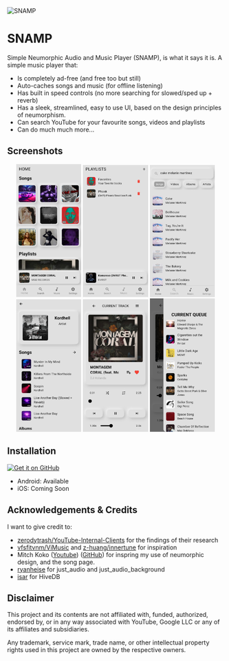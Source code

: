 

<img src="https://socialify.git.ci/adiirani/SNAMP/image?description=1&descriptionEditable=Simple%20Neumorphic%20Audio%20and%20Music%20Player.&font=Source%20Code%20Pro&forks=1&logo=https%3A%2F%2Fraw.githubusercontent.com%2Fadiirani%2FSNAMP%2Frefs%2Fheads%2Fmain%2FSNAMP_SCREENSHOTS_NOT_PART_OF_PROJECT%2Fsnamp.png&name=1&owner=1&pattern=Charlie%20Brown&pulls=1&stargazers=1&theme=Auto" alt="SNAMP" width="640" height="320" />


# SNAMP

Simple Neumorphic Audio and Music Player (SNAMP), is what it says it is. A simple music player that:

- Is completely ad-free (and free too but still)
- Auto-caches songs and music (for offline listening)
- Has built in speed controls (no more searching for slowed/sped up + reverb)
- Has a sleek, streamlined, easy to use UI, based on the design principles of neumorphism.
- Can search YouTube for your favourite songs, videos and playlists
- Can do much much more...


## Screenshots

<p align="center">
  <img src="./SNAMP_SCREENSHOTS_NOT_PART_OF_PROJECT/1.jpg" width="30%" />
  <img src="./SNAMP_SCREENSHOTS_NOT_PART_OF_PROJECT/2.jpg" width="30%" />
  <img src="./SNAMP_SCREENSHOTS_NOT_PART_OF_PROJECT/3.jpg" width="30%" />

  <img src="./SNAMP_SCREENSHOTS_NOT_PART_OF_PROJECT/4.jpg" width="30%"/>
  <img src="./SNAMP_SCREENSHOTS_NOT_PART_OF_PROJECT/5.jpg" width="30%" />
  <img src="./SNAMP_SCREENSHOTS_NOT_PART_OF_PROJECT/6.jpg" width="30%" />
</p>

## Installation
[<img src="https://github.com/machiav3lli/oandbackupx/blob/034b226cea5c1b30eb4f6a6f313e4dadcbb0ece4/badge_github.png"
    alt="Get it on GitHub"
    height="80">](https://github.com/adiirani/SNAMP/releases/tag/v0.0.1)

- Android: Available
- iOS: Coming Soon

## Acknowledgements & Credits


I want to give credit to:
- [zerodytrash/YouTube-Internal-Clients](https://github.com/zerodytrash/YouTube-Internal-Clients) for the findings of their research
- [vfsfitvnm/ViMusic](https://github.com/vfsfitvnm/ViMusic/tree/master) and [z-huang/innertune](https://github.com/z-huang/InnerTune) for inspiration
- Mitch Koko ([Youtube](https://www.youtube.com/c/MitchKoko)) ([GitHub](https://github.com/mitchkoko?tab=overview&from=2024-09-01&to=2024-09-30)) for inspring my use of neumorphic design, and the song page.
- [ryanheise](https://github.com/ryanheise/just_audio) for just_audio and just_audio_background
- [isar](https://github.com/isar/hive) for HiveDB
## Disclaimer

This project and its contents are not affiliated with, funded, authorized, endorsed by, or in any way associated with YouTube, Google LLC or any of its affiliates and subsidiaries.

Any trademark, service mark, trade name, or other intellectual property rights used in this project are owned by the respective owners.
